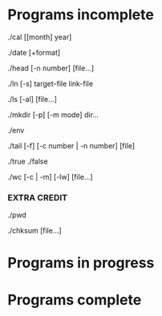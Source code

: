# Programs incomplete

./cal [[month] year]

./date [+format]

./head [-n number] [file...]

./ln [-s] target-file link-file

./ls [-al] [file...]

./mkdir [-p] [-m mode] dir...

./env

./tail [-f] [-c number | -n number] [file]

./true
./false

./wc [-c | -m] [-lw] [file...]

### EXTRA CREDIT

./pwd

./chksum [file...]

# Programs in progress

# Programs complete
